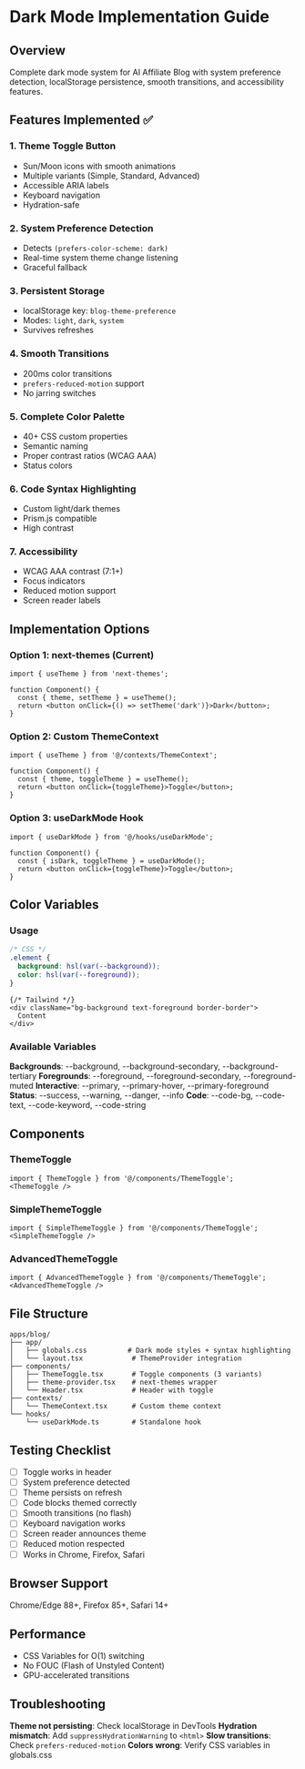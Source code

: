 # Dark Mode Implementation Guide

## Overview

Complete dark mode system for AI Affiliate Blog with system preference detection, localStorage persistence, smooth transitions, and accessibility features.

## Features Implemented ✅

### 1. Theme Toggle Button
- Sun/Moon icons with smooth animations
- Multiple variants (Simple, Standard, Advanced)
- Accessible ARIA labels
- Keyboard navigation
- Hydration-safe

### 2. System Preference Detection
- Detects `(prefers-color-scheme: dark)`
- Real-time system theme change listening
- Graceful fallback

### 3. Persistent Storage
- localStorage key: `blog-theme-preference`
- Modes: `light`, `dark`, `system`
- Survives refreshes

### 4. Smooth Transitions
- 200ms color transitions
- `prefers-reduced-motion` support
- No jarring switches

### 5. Complete Color Palette
- 40+ CSS custom properties
- Semantic naming
- Proper contrast ratios (WCAG AAA)
- Status colors

### 6. Code Syntax Highlighting
- Custom light/dark themes
- Prism.js compatible
- High contrast

### 7. Accessibility
- WCAG AAA contrast (7:1+)
- Focus indicators
- Reduced motion support
- Screen reader labels

## Implementation Options

### Option 1: next-themes (Current)

```tsx
import { useTheme } from 'next-themes';

function Component() {
  const { theme, setTheme } = useTheme();
  return <button onClick={() => setTheme('dark')}>Dark</button>;
}
```

### Option 2: Custom ThemeContext

```tsx
import { useTheme } from '@/contexts/ThemeContext';

function Component() {
  const { theme, toggleTheme } = useTheme();
  return <button onClick={toggleTheme}>Toggle</button>;
}
```

### Option 3: useDarkMode Hook

```tsx
import { useDarkMode } from '@/hooks/useDarkMode';

function Component() {
  const { isDark, toggleTheme } = useDarkMode();
  return <button onClick={toggleTheme}>Toggle</button>;
}
```

## Color Variables

### Usage

```css
/* CSS */
.element {
  background: hsl(var(--background));
  color: hsl(var(--foreground));
}
```

```tsx
{/* Tailwind */}
<div className="bg-background text-foreground border-border">
  Content
</div>
```

### Available Variables

**Backgrounds**: --background, --background-secondary, --background-tertiary
**Foregrounds**: --foreground, --foreground-secondary, --foreground-muted
**Interactive**: --primary, --primary-hover, --primary-foreground
**Status**: --success, --warning, --danger, --info
**Code**: --code-bg, --code-text, --code-keyword, --code-string

## Components

### ThemeToggle

```tsx
import { ThemeToggle } from '@/components/ThemeToggle';
<ThemeToggle />
```

### SimpleThemeToggle

```tsx
import { SimpleThemeToggle } from '@/components/ThemeToggle';
<SimpleThemeToggle />
```

### AdvancedThemeToggle

```tsx
import { AdvancedThemeToggle } from '@/components/ThemeToggle';
<AdvancedThemeToggle />
```

## File Structure

```
apps/blog/
├── app/
│   ├── globals.css          # Dark mode styles + syntax highlighting
│   └── layout.tsx            # ThemeProvider integration
├── components/
│   ├── ThemeToggle.tsx       # Toggle components (3 variants)
│   ├── theme-provider.tsx    # next-themes wrapper
│   └── Header.tsx            # Header with toggle
├── contexts/
│   └── ThemeContext.tsx      # Custom theme context
└── hooks/
    └── useDarkMode.ts        # Standalone hook
```

## Testing Checklist

- [ ] Toggle works in header
- [ ] System preference detected
- [ ] Theme persists on refresh
- [ ] Code blocks themed correctly
- [ ] Smooth transitions (no flash)
- [ ] Keyboard navigation works
- [ ] Screen reader announces theme
- [ ] Reduced motion respected
- [ ] Works in Chrome, Firefox, Safari

## Browser Support

Chrome/Edge 88+, Firefox 85+, Safari 14+

## Performance

- CSS Variables for O(1) switching
- No FOUC (Flash of Unstyled Content)
- GPU-accelerated transitions

## Troubleshooting

**Theme not persisting**: Check localStorage in DevTools
**Hydration mismatch**: Add `suppressHydrationWarning` to `<html>`
**Slow transitions**: Check `prefers-reduced-motion`
**Colors wrong**: Verify CSS variables in globals.css
